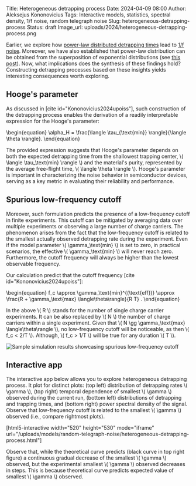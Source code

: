 Title: Heterogeneous detrapping process
Date: 2024-04-09 08:00
Author: Aleksejus Kononovicius
Tags: Interactive models, statistics, spectral density, 1/f noise, random telegraph noise
Slug: heterogeneous-detrapping-process
Status: draft
Image_url: uploads/2024/heterogeneous-detrapping-process.png

Earlier, we explore how [power-law distributed detrapping
times]({filename}/articles/2024/power-law-gap-times-rtn.md) lead to [1/f
noise](/tag/1f-noise). Moreover, we have also established that power-law
distribution can be obtained from the superposition of exponential
distributions (see [this
post]({filename}/articles/2024/power-law-distribution-from-superposition-of-exponential-distributions.md)).
Now, what implications does the synthesis of these findings hold?
Constructing detrapping processes based on these insights yields interesting
consequences worth exploring.
<!--more-->

## Hooge's parameter

As discussed in [cite id="Kononovicius2024upoiss"], such construction of the
detrapping process enables the derivation of a readily interpretable
expression for the Hooge's parameter:

\begin{equation}
    \alpha\_H = \frac{\langle \tau\_{\text{min}} \rangle}{\langle \theta
    \rangle}.
\end{equation}

The provided expression suggests that Hooge's parameter depends on both the
expected detrapping time from the shallowest trapping center, \\\( \langle
\tau\_\text{min} \rangle \\\) and the material's purity, represented by the
average free-flight time, \\\( \langle \theta \rangle \\\). Hooge's
parameter is important in characterizing the noise behavior in semiconductor
devices, serving as a key metric in evaluating their reliability and
performance.

## Spurious low-frequency cutoff

Moreover, such formulation predicts the presence of a low-frequency cutoff
in finite experiments. This cutoff can be mitigated by averaging data over
multiple experiments or observing a large number of charge carriers. The
phenomenon arises from the fact that the low-frequency cutoff is related to
the smallest actually observed detrapping rate during the experiment. Even
if the model parameter \\\(
\gamma\_\text{min} \\\) is set to zero, in practical scenarios, the effective \\\(
\gamma\_\text{min} \\\) will never reach zero. Furthermore, the cutoff frequency will
always be higher than the lowest observable frequency.

Our calculation predict that the cutoff frequency [cite
id="Kononovicius2024upoiss"]:

\begin{equation}
    f\_c \approx \gamma_\text{min}^{(\text{eff})} \approx \frac{R +
    \gamma_\text{max} \langle\theta\rangle}{R T} .
\end{equation}

In the above \\\( R \\) stands for the number of single charge carrier
experiments. It can be also replaced by \\\( N \\\) the number of charge
carriers within a single experiment. Given that \\\( N \gg \gamma_\text{max}
\langle\theta\rangle \\\), no low-frequency cutoff will be noticeable, as
then \\\( f\_c < 2/T \\\). Although, \\\( f\_c > 1/T \\\) will be true for
any duration \\\( T \\\).

![Sample simulation results showcasing spurious low-frequency
cutoff]({static}/uploads/2024/heterogeneous-detrapping-processes.png "Sample
simulation results showcasing spurious low-frequency cutoff. The arrow
indicates that the low-frequency cutoff is related to the smallest
detrapping rate actually observed during the experiment.")

## Interactive app

The interactive app below allows you to explore heterogeneous detrapping
process. It plot for distinct plots: (top left) distribution of detrapping
rates \\\( \gamma \\\), (top right) temporal dependence of smallest \\\(
\gamma \\\) observed during the current run, (bottom left) distributions of
detrapping and trapping times, and (bottom right) power spectral density of
the signal. Observe that low-frequency cutoff is related to the smallest
\\\( \gamma \\\) observed (i.e., compare rightmost plots).

[html5-interactive width="520" height="530" mode="iframe"
url="/uploads/models/random-telegraph-noise/heterogeneous-detrapping-process.html"]

Observe that, while the theoretical curve predicts (black curve in top right
figure) a continuous gradual decrease of the smallest \\\( \gamma \\\)
observed, but the experimental smallest \\\( \gamma \\\) observed decreases
in steps. This is because theoretical curve predicts expected value of
smallest \\\( \gamma \\\) observed.
